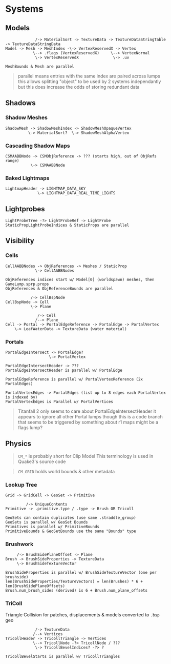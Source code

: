 # Systems

## Models
```
             /-> MaterialSort -> TextureData -> TextureDataStringTable -> TextureDataStringData
Model -> Mesh -> MeshIndex -\-> VertexReservedX -> Vertex
            \--> .flags (VertexReservedX)     \--> VertexNormal
             \-> VertexReservedX               \-> .uv

MeshBounds & Mesh are parallel
```


> parallel means entries with the same index are paired across lumps
> this allows splitting "object" to be used by 2 systems independantly
> but this does increase the odds of storing redundant data


## Shadows
### Shadow Meshes
```
ShadowMesh -> ShadowMeshIndex -> ShadowMeshOpaqueVertex
          \-> MaterialSort?  \-> ShadowMeshAlphaVertex
```
### Cascading Shadow Maps
```
CSMAABBNode -> CSMObjReference -> ??? (starts high, out of ObjRefs range)
           \-> CSMAABBNode
```
### Baked Lightmaps
```
LightmapHeader -> LIGHTMAP_DATA_SKY
              \-> LIGHTMAP_DATA_REAL_TIME_LIGHTS
```


## Lightprobes
```
LightProbeTree -?> LightProbeRef -> LightProbe
StaticPropLightProbeIndices & StaticProps are parallel
```


## Visibility
### Cells
```
CellAABBNodes -> ObjReferences -> Meshes / StaticProp
             \-> CellAABBNodes
```
```
ObjReferences indices start w/ Model[0] (worldspawn) meshes, then GameLump.sprp.props
ObjReferences & ObjReferenceBounds are parallel
```
```
           /-> CellBspNode
CellBspNode -> Cell
           \-> Plane
```
```
              /-> Cell
             /--> Plane
Cell -> Portal -> PortalEdgeReference -> PortalEdge -> PortalVertex
    \-> LeafWaterData -> TextureData (water material)
```

### Portals
```
PortalEdgeIntersect -> PortalEdge?
                   \-> PortalVertex
```
```
PortalEdgeIntersectHeader -> ???
PortalEdgeIntersectHeader is parallel w/ PortalEdge
```
```
PortalEdgeReference is parallel w/ PortalVertexReference (2x PortalEdges)
```
```
PortalVertexEdges -> PortalEdges (list up to 8 edges each PortalVertex is indexed by)
PortalVertexEdges is Parallel w/ PortalVertices
```

> Titanfall 2 only seems to care about PortalEdgeIntersectHeader
> it appears to ignore all other Portal lumps
> though this is a code branch that seems to be triggered by something about r1 maps
> might be a flags lump?


## Physics

> `CM_*` is probably short for Clip Model
> This terminology is used in Quake3's source code

> `CM_GRID` holds world bounds & other metadata

### Lookup Tree
```
Grid -> GridCell -> GeoSet -> Primitive
```
```
         /-> UniqueContents
Primitive -> .primitive.type / .type -> Brush OR Tricoll
```
```
GeoSets can contain duplicates (use same .straddle_group)
GeoSets is parallel w/ GeoSet Bounds
Primitives is parallel w/ PrimitiveBounds
PrimitiveBounds & GeoSetBounds use the same "Bounds" type
```

### Brushwork
```
     /-> BrushSidePlaneOffset -> Plane
Brush -> BrushSideProperties -> TextureData
     \-> BrushSideTextureVector
```
```
BrushSideProperties is parallel w/ BrushSideTextureVector (one per brushside)
len(BrushSideProperties/TextureVectors) = len(Brushes) * 6 + len(BrushSidePlaneOffsets)
Brush.num_brush_sides (derived) is 6 + Brush.num_plane_offsets
```

### TriColl

Triangle Collision for patches, displacements & models converted to `.bsp` geo

```
             /-> TextureData
            /--> Vertices
TricollHeader -> TricollTriangle -> Vertices
            \--> TricollNode -?> TricollNode / ???
             \-> TricollBevelIndices? -?> ?

TricollBevelStarts is parallel w/ TricollTriangles
```
